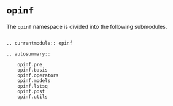 # `opinf`

The `opinf` namespace is divided into the following submodules.

```{eval-rst}

.. currentmodule:: opinf

.. autosummary::

    opinf.pre
    opinf.basis
    opinf.operators
    opinf.models
    opinf.lstsq
    opinf.post
    opinf.utils
```
